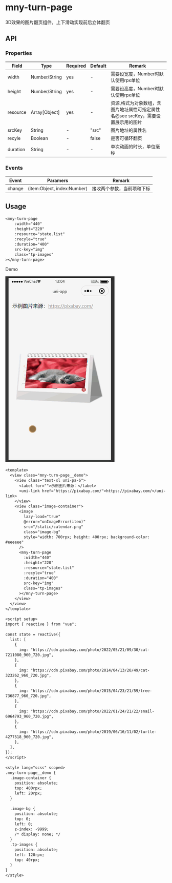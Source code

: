 # mny-turn-page

3D效果的图片翻页组件，上下滑动实现前后立体翻页

## API

### Properties

|Field|Type|Required|Default|Remark|
|--|--|--|--|--|
|width|Number/String|yes|-|需要设宽度，Number时默认使用rpx单位|
|height|Number/String|yes|-|需要设高度，Number时默认使用rpx单位|
|resource|Array[Object]|yes|-|资源,格式为对象数组，含图片地址属性可指定属性名@see srcKey，需要设置展示用的图片|
|srcKey|String|-|"src"|图片地址的属性名|
|recyle|Boolean|-|false|是否可循环翻页|
|duration|String|-|-|单次动画的时长，单位毫秒|

### Events

|Event|Paramers|Remark|
|--|--|--|
|change|(item:Object, index:Number)|接收两个参数，当前项和下标|

## Usage

```vue
<mny-turn-page
    :width="440"
    :height="220"
    :resource="state.list"
    :recyle="true"
    :duration="400"
    src-key="img"
    class="tp-images"
></mny-turn-page>
```

Demo

![demo](./static/image/220930130600.gif "demo")

```vue
<template>
  <view class="mny-turn-page__demo">
    <view class="text-xl uni-pa-6">
      <label for="">示例图片来源：</label>
      <uni-link href="https://pixabay.com/">https://pixabay.com/</uni-link>
    </view>
    <view class="image-container">
      <image
        lazy-load="true"
        @error="onImageError(item)"
        src="/static/calendar.png"
        class="image-bg"
        style="width: 700rpx; height: 400rpx; background-color: #eeeeee"
      />
      <mny-turn-page
        :width="440"
        :height="220"
        :resource="state.list"
        :recyle="true"
        :duration="400"
        src-key="img"
        class="tp-images"
      ></mny-turn-page>
    </view>
  </view>
</template>

<script setup>
import { reactive } from "vue";

const state = reactive({
  list: [
    {
      img: "https://cdn.pixabay.com/photo/2022/05/21/09/30/cat-7211080_960_720.jpg",
    },
    {
      img: "https://cdn.pixabay.com/photo/2014/04/13/20/49/cat-323262_960_720.jpg",
    },
    {
      img: "https://cdn.pixabay.com/photo/2015/04/23/21/59/tree-736877_960_720.jpg",
    },
    {
      img: "https://cdn.pixabay.com/photo/2022/01/24/21/22/snail-6964793_960_720.jpg",
    },
    {
      img: "https://cdn.pixabay.com/photo/2019/06/16/11/02/turtle-4277518_960_720.jpg",
    },
  ],
});
</script>

<style lang="scss" scoped>
.mny-turn-page__demo {
  .image-container {
    position: absolute;
    top: 400rpx;
    left: 20rpx;
  }

  .image-bg {
    position: absolute;
    top: 0;
    left: 0;
    z-index: -9999;
    /* display: none; */
  }
  .tp-images {
    position: absolute;
    left: 120rpx;
    top: 40rpx;
  }
}
</style>
```
